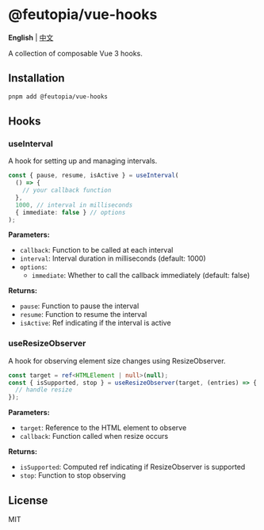 # @feutopia/vue-hooks

**English** | [中文](./README.zh-CN.md)

A collection of composable Vue 3 hooks.

## Installation

```bash
pnpm add @feutopia/vue-hooks
```

## Hooks

### useInterval

A hook for setting up and managing intervals.

```ts
const { pause, resume, isActive } = useInterval(
  () => {
    // your callback function
  },
  1000, // interval in milliseconds
  { immediate: false } // options
);
```

**Parameters:**

- `callback`: Function to be called at each interval
- `interval`: Interval duration in milliseconds (default: 1000)
- `options`:
  - `immediate`: Whether to call the callback immediately (default: false)

**Returns:**

- `pause`: Function to pause the interval
- `resume`: Function to resume the interval
- `isActive`: Ref indicating if the interval is active

### useResizeObserver

A hook for observing element size changes using ResizeObserver.

```ts
const target = ref<HTMLElement | null>(null);
const { isSupported, stop } = useResizeObserver(target, (entries) => {
  // handle resize
});
```

**Parameters:**

- `target`: Reference to the HTML element to observe
- `callback`: Function called when resize occurs

**Returns:**

- `isSupported`: Computed ref indicating if ResizeObserver is supported
- `stop`: Function to stop observing

## License

MIT
